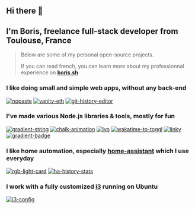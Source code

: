 ## Hi there 👋  
## I'm Boris, freelance full-stack developer from Toulouse, France

> Below are some of my personal open-source projects.
>
> If you can read french, you can learn more about my professionnal experience on [**boris.sh**](https://boris.sh)

### I like doing small and simple web apps, without any back-end

[![nopaste](https://ghrs.vercel.app/api/pin/?username=bokub&repo=nopaste)](https://github.com/bokub/nopaste)
[![vanity-eth](https://ghrs.vercel.app/api/pin/?username=bokub&repo=vanity-eth)](https://github.com/bokub/vanity-eth)
[![git-history-editor](https://ghrs.vercel.app/api/pin/?username=bokub&repo=git-history-editor)](https://github.com/bokub/git-history-editor)

### I've made various Node.js libraries & tools, mostly for fun

[![gradient-string](https://ghrs.vercel.app/api/pin/?username=bokub&repo=gradient-string)](https://github.com/bokub/gradient-string)
[![chalk-animation](https://ghrs.vercel.app/api/pin/?username=bokub&repo=chalk-animation)](https://github.com/bokub/chalk-animation)
[![lyo](https://ghrs.vercel.app/api/pin/?username=bokub&repo=lyo)](https://github.com/bokub/lyo)
[![wakatime-to-toggl](https://ghrs.vercel.app/api/pin/?username=bokub&repo=wakatime-to-toggl)](https://github.com/bokub/wakatime-to-toggl)
[![linky](https://ghrs.vercel.app/api/pin/?username=bokub&repo=linky)](https://github.com/bokub/linky)
[![gradient-badge](https://ghrs.vercel.app/api/pin/?username=bokub&repo=gradient-badge)](https://github.com/bokub/gradient-badge)

### I like home automation, especially [home-assistant](https://www.home-assistant.io/) which I use everyday

[![rgb-light-card](https://ghrs.vercel.app/api/pin/?username=bokub&repo=rgb-light-card)](https://github.com/bokub/rgb-light-card)
[![ha-history-stats](https://ghrs.vercel.app/api/pin/?username=bokub&repo=ha-history-stats)](https://github.com/bokub/ha-history-stats)

### I work with a fully customized [i3](https://i3wm.org/) running on Ubuntu

[![i3-config](https://ghrs.vercel.app/api/pin/?username=bokub&repo=i3-config)](https://github.com/bokub/i3-config)
